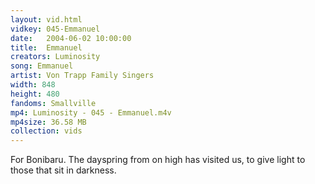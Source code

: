 ```yaml
---
layout: vid.html
vidkey: 045-Emmanuel
date:   2004-06-02 10:00:00
title:  Emmanuel
creators: Luminosity
song: Emmanuel
artist: Von Trapp Family Singers
width: 848
height: 480
fandoms: Smallville
mp4: Luminosity - 045 - Emmanuel.m4v
mp4size: 36.58 MB
collection: vids
---
```


  <div>
  For Bonibaru. The dayspring from on high has visited us, to give light to those that sit in darkness.
  </div>
  